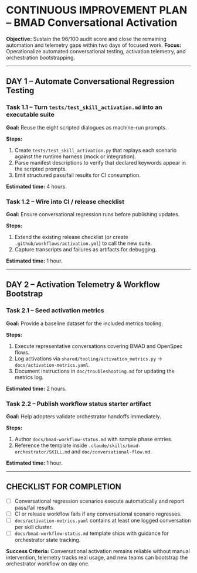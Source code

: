 # CONTINUOUS IMPROVEMENT PLAN – BMAD Conversational Activation

**Objective:** Sustain the 96/100 audit score and close the remaining automation and telemetry gaps within two days of focused work.
**Focus:** Operationalize automated conversational testing, activation telemetry, and orchestration bootstrapping.

---

## DAY 1 – Automate Conversational Regression Testing

### Task 1.1 – Turn `tests/test_skill_activation.md` into an executable suite
**Goal:** Reuse the eight scripted dialogues as machine-run prompts.

**Steps:**
1. Create `tests/test_skill_activation.py` that replays each scenario against the runtime harness (mock or integration).
2. Parse manifest descriptions to verify that declared keywords appear in the scripted prompts.
3. Emit structured pass/fail results for CI consumption.

**Estimated time:** 4 hours.

### Task 1.2 – Wire into CI / release checklist
**Goal:** Ensure conversational regression runs before publishing updates.

**Steps:**
1. Extend the existing release checklist (or create `.github/workflows/activation.yml`) to call the new suite.
2. Capture transcripts and failures as artifacts for debugging.

**Estimated time:** 1 hour.

---

## DAY 2 – Activation Telemetry & Workflow Bootstrap

### Task 2.1 – Seed activation metrics
**Goal:** Provide a baseline dataset for the included metrics tooling.

**Steps:**
1. Execute representative conversations covering BMAD and OpenSpec flows.
2. Log activations via `shared/tooling/activation_metrics.py` → `docs/activation-metrics.yaml`.
3. Document instructions in `doc/troubleshooting.md` for updating the metrics log.

**Estimated time:** 2 hours.

### Task 2.2 – Publish workflow status starter artifact
**Goal:** Help adopters validate orchestrator handoffs immediately.

**Steps:**
1. Author `docs/bmad-workflow-status.md` with sample phase entries.
2. Reference the template inside `.claude/skills/bmad-orchestrator/SKILL.md` and `doc/conversational-flow.md`.

**Estimated time:** 1 hour.

---

## CHECKLIST FOR COMPLETION

- [ ] Conversational regression scenarios execute automatically and report pass/fail results.
- [ ] CI or release workflow fails if any conversational scenario regresses.
- [ ] `docs/activation-metrics.yaml` contains at least one logged conversation per skill cluster.
- [ ] `docs/bmad-workflow-status.md` template ships with guidance for orchestrator state tracking.

**Success Criteria:** Conversational activation remains reliable without manual intervention, telemetry tracks real usage, and new teams can bootstrap the orchestrator workflow on day one.
